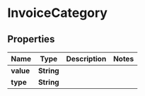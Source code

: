 
# InvoiceCategory

## Properties
Name | Type | Description | Notes
------------ | ------------- | ------------- | -------------
**value** | **String** |  | 
**type** | **String** |  | 




